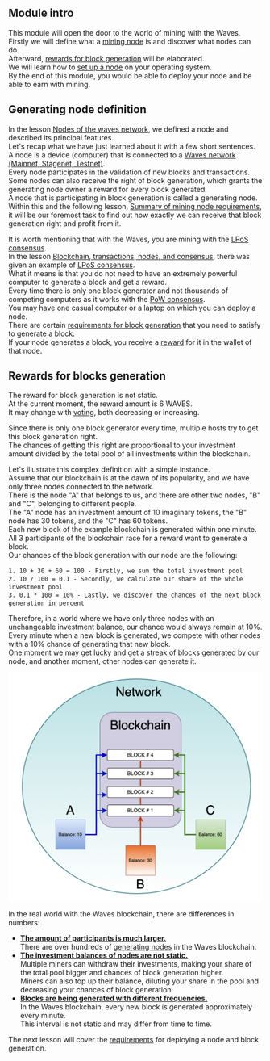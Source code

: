 ## Module intro ##

This module will open the door to the world of mining with the Waves.  
Firstly we will define what a [mining node](#miner-node-definition) is and discover what nodes can do.  
Afterward, [rewards for block generation]() will be elaborated.  
We will learn how to [set up a node]() on your operating system.  
By the end of this module, you would be able to deploy your node and be able to earn with mining.  

## Generating node definition ##

In the lesson [Nodes of the waves network](), we defined a node and described its principal features.  
Let's recap what we have just learned about it with a few short sentences.  
A node is a device (computer) that is connected to a [Waves network (Mainnet, Stagenet, Testnet)]().  
Every node participates in the validation of new blocks and transactions.  
Some nodes can also receive the right of block generation, which grants the generating node owner a reward for every block generated.  
A node that is participating in block generation is called a generating node.  
Within this and the following lesson, [Summary of mining node requirements](), it will be our foremost task to find out how exactly we can receive that block generation right and profit from it.  

It is worth mentioning that with the Waves, you are mining with the [LPoS consensus]().  
In the lesson [Blockchain, transactions, nodes, and consensus](), there was given an example of [LPoS consensus]().  
What it means is that you do not need to have an extremely powerful computer to generate a block and get a reward.  
Every time there is only one block generator and not thousands of competing computers as it works with the [PoW consensus]().  
You may have one casual computer or a laptop on which you can deploy a node.  
There are certain [requirements for block generation]() that you need to satisfy to generate a block.  
If your node generates a block, you receive a [reward](#rewards-for-blocks-generation) for it in the wallet of that node.  

## Rewards for blocks generation ##

The reward for block generation is not static.  
At the current moment, the reward amount is 6 WAVES.  
It may change with [voting](https://docs.waves.tech/en/blockchain/mining/mining-reward#voting), both decreasing or increasing.  

Since there is only one block generator every time, multiple hosts try to get this block generation right.  
The chances of getting this right are proportional to your investment amount divided by the total pool of all investments within the blockchain.  
  
Let's illustrate this complex definition with a simple instance.  
Assume that our blockchain is at the dawn of its popularity, and we have only three nodes connected to the network.  
There is the node "A" that belongs to us, and there are other two nodes, "B" and "C", belonging to different people.   
The "A" node has an investment amount of 10 imaginary tokens, the "B" node has 30 tokens, and the "C" has 60 tokens.  
Each new block of the example blockchain is generated within one minute.  
All 3 participants of the blockchain race for a reward want to generate a block.  
Our chances of the block generation with our node are the following:
```
1. 10 + 30 + 60 = 100 - Firstly, we sum the total investment pool 
2. 10 / 100 = 0.1 - Secondly, we calculate our share of the whole investment pool
3. 0.1 * 100 = 10% - Lastly, we discover the chances of the next block generation in percent
```
Therefore, in a world where we have only three nodes with an unchangeable investment balance, our chance would always remain at 10%.  
Every minute when a new block is generated, we compete with other nodes with a 10% chance of generating that new block.  
One moment we may get lucky and get a streak of blocks generated by our node, and another moment, other nodes can generate it.

![](./img/blockgen.png)

In the real world with the Waves blockchain, there are differences in numbers:
- **<u>The amount of participants is much larger.</u>**  
    There are over hundreds of [generating nodes](https://dev.pywaves.org/30dGenerators) in the Waves blockchain.
- **<u>The investment balances of nodes are not static.</u>**  
    Multiple miners can withdraw their investments, making your share of the total pool bigger and chances of block generation higher.  
    Miners can also top up their balance, diluting your share in the pool and decreasing your chances of block generation.  
- **<u>Blocks are being generated with different frequencies.</u>**  
    In the Waves blockchain, every new block is generated approximately every minute.  
    This interval is not static and may differ from time to time.  
 
The next lesson will cover the [requirements]() for deploying a node and block generation.  